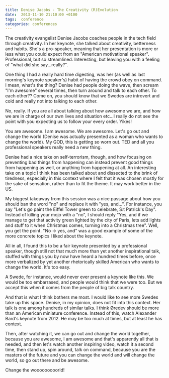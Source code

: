 ```yaml
---
title: Denise Jacobs - The Creativity (R)Evolution
date:  2013-11-10 21:10:00 +0100
tags:  conference
categories: conferences
---
```


The creativity evangelist Denise Jacobs coaches people in the tech field through
creativity. In her keynote, she talked about creativity, betterness and habits.
She's a pro-speaker, meaning that her presentation is more or less what you could
expect from an "American motivational speaker". Professional, but so streamlined.
Interesting, but leaving you with a feeling of "what did she say...really?".

One thing I had a really hard time digesting, was her (as well as last morning's
keynote speaker's) habit of having the crowd obey on command. I mean, what's the
thing? Denise had people doing the wave, then scream "I'm awesome" several times,
then turn around and talk to each other. To each other?? Come on, you should know
that we Swedes are introvert and cold and really not into talking to each other.

No, really. If you are all about talking about how awesome we are, and how we are
in charge of our own lives and situation etc...I really do not see the point with
you expecting us to follow your every order. Yikes!

You are awesome. I am awesome. We are awesome. Let's go out and change the world
(Denise was actually presented as a woman who wants to change the world). My GOD,
this is getting so worn out. TED and all you professional speakers really need a
new thing.

Denise had a nice take on self-terrorism, though, and how focusing on preventing
bad things from happening can instead prevent good things from happening as well,
or anything from happening at all. An interesting take on a topic I think has been
talked about and dissected to the brink of tiredness, especially in this context
where I felt that it was chosen mostly for the sake of sensation, rather than to
fit the theme. It may work better in the US.

My biggest takeaway from this session was a nice passage about how you should ban
the word "no" and replace it with "yes, and...". For instance, you say "Let's go
paint the Eiffel Tower green to celebrate, S:t Patrick's Day". Instead of killing
your mojo with a "no", I should reply "Yes, and if we manage to get that activity
green lighted by the city of Paris, lets add lights and stuff to it when Christmas
comes, turning into a Christmas tree". Well, you get the point. "No -> yes, and"
was a good example of some of the more concrete topics I liked about the keynote.

All in all, I found this to be a fair keynote presented by a professional speaker,
though still not that much more than yet another inspirational talk, stuffed with
things you by now have heard a hundred times before, once more verbalized by yet
another rhetorically skilled American who wants to change the world. It's too easy.

A Swede, for instance, would never ever present a keynote like this. We would be
too embarrased, and people would think that we were too. But we accept this when
it comes from the people of big talk country.

And that is what I think bothers me most. I would like to see more Swedes take up
this space. Denise, in my opinion, does not fit into this context. Her talk is one
among hundreds of similar talks. I think Øredev should be more than an American
miniature conference. Instead of this, watch Alexander Bard's keynote from 2012.
He may be too much at times, but at least he has context.

Then, after watching it, we can go out and change the world together, because you
are awesome, I am awesome and that's apparently all that is needed, and then let's
watch another inspiring video, watch it a second time, then stand up, spin around,
talk on command, because you are the masters of the future and you can change the
world and will change the world, so go out there and be awesome. 

Change the wooooooooorld!